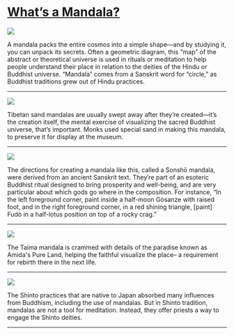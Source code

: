 # [What’s a Mandala?](http://artstories.artsmia.org/#/stories/3130)

![](http://cdn.dx.artsmia.org/thumbs/tn_ext_201507280020.jpg)

A mandala packs the entire cosmos into a simple shape—and by studying it, you can unpack its secrets. Often a geometric diagram, this “map” of the abstract or theoretical universe is used in rituals or meditation to help people understand their place in relation to the deities of the Hindu or Buddhist universe. “Mandala” comes from a Sanskrit word for “circle,” as Buddhist traditions grew out of Hindu practices. 

---

![](http://cdn.dx.artsmia.org/thumbs/tn_mia_6018106.jpg)

Tibetan sand mandalas are usually swept away after they’re created—it’s the creation itself, the mental exercise of visualizing the sacred Buddhist universe, that’s important. Monks used special sand in making this mandala, to preserve it for display at the museum.

---

![](http://cdn.dx.artsmia.org/thumbs/tn_150416_mia328_001410.jpg)

The directions for creating a mandala like this, called a Sonshō mandala, were derived from an ancient Sanskrit text. They’re part of an esoteric Buddhist ritual designed to bring prosperity and well-being, and are very particular about which gods go where in the composition. For instance, “In the left foreground corner, paint inside a half-moon Gòsanze with raised foot, and in the right foreground corner, in a red shining triangle, \[paint\] Fudò in a half-lotus position on top of a rocky crag.” 

---

![](http://cdn.dx.artsmia.org/thumbs/tn_mia_5025536.jpg)

The Taima mandala is crammed with details of the paradise known as Amida's Pure Land, helping the faithful visualize the place– a requirement for rebirth there in the next life. 

---

![](http://cdn.dx.artsmia.org/thumbs/tn_150416_mia328_000614.jpg)

The Shinto practices that are native to Japan absorbed many influences from Buddhism, including the use of mandalas. But in Shinto tradition, mandalas are not a tool for meditation. Instead, they offer priests a way to engage the Shinto deities. 

---
